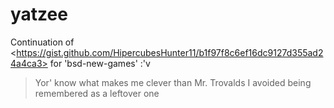 # yatzee
Continuation of &lt;https://gist.github.com/HipercubesHunter11/b1f97f8c6ef16dc9127d355ad24a4ca3> for 'bsd-new-games' :'v

> Yor' know what makes me clever than Mr. Trovalds
> I avoided being remembered as a leftover one  
